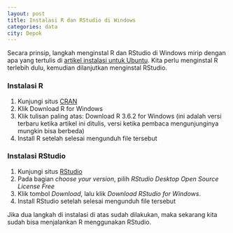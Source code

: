 ```yaml
---
layout: post
title: Instalasi R dan RStudio di Windows
categories: data
city: Depok
---
```


Secara prinsip, langkah menginstal R dan RStudio di Windows mirip dengan apa yang tertulis di [artikel instalasi untuk Ubuntu](https://bryantara.com/instalasi-r-di-ubuntu/). Kita perlu menginstal R terlebih dulu, kemudian dilanjutkan menginstal RStudio.

### Instalasi R
1. Kunjungi situs [CRAN](https://cran.r-project.org/)
2. Klik Download R for Windows
3. Klik tulisan paling atas: Download R 3.6.2 for Windows (ini adalah versi terbaru ketika artikel ini ditulis, versi ketika pembaca mengunjunginya mungkin bisa berbeda)
4. Install R setelah selesai mengunduh file tersebut

### Instalasi RStudio
1. Kunjungi situs [RStudio](https://rstudio.com/products/rstudio/download/)
2. Pada bagian _choose your version_, pilih _RStudio Desktop Open Source License *Free*_
3. Klik tombol _Download_, lalu klik _Download RStudio for Windows_.
4. Install RStudio setelah selesai mengunduh file tersebut

Jika dua langkah di instalasi di atas sudah dilakukan, maka sekarang kita sudah bisa menjalankan R menggunakan RStudio.
